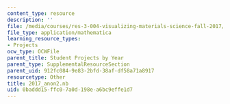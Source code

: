 ```yaml
---
content_type: resource
description: ''
file: /media/courses/res-3-004-visualizing-materials-science-fall-2017/0baddd15ffc07a0d198ea6bc9effe1d7_2017_anon2.nb
file_type: application/mathematica
learning_resource_types:
- Projects
ocw_type: OCWFile
parent_title: Student Projects by Year
parent_type: SupplementalResourceSection
parent_uid: 912fc084-9e83-2bfd-38af-df58a71a8917
resourcetype: Other
title: 2017_anon2.nb
uid: 0baddd15-ffc0-7a0d-198e-a6bc9effe1d7
---
```

